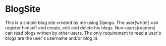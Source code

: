 # BlogSite
This is a simple blog site created by me using Django. The user(writer) can register himself and create, edit and delete his blogs. Non-users(readers) can read blogs written by other users. The only requirement to read a user's blogs are the user's username and/or blog id.
